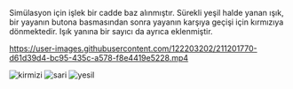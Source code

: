 Simülasyon için işlek bir cadde baz alınmıştır. Sürekli yeşil halde yanan ışık, bir yayanın butona basmasından sonra yayanın karşıya geçişi için kırmızıya dönmektedir.
Işık yanına bir sayıcı da ayrıca eklenmiştir.


https://user-images.githubusercontent.com/122203202/211201770-d61d39d4-bc95-435c-a578-f8e4419e5228.mp4

![kirmizi](https://user-images.githubusercontent.com/122203202/211201775-e36ac31b-e07a-4a4e-bdb5-c1720b175bf4.jpeg)
![sari](https://user-images.githubusercontent.com/122203202/211201777-734a067f-0e0e-4881-8d01-bd4a3abaeaa0.jpeg)
![yesil](https://user-images.githubusercontent.com/122203202/211201779-b5b2734a-540f-4566-bfd1-5627c08c5ec1.jpeg)
